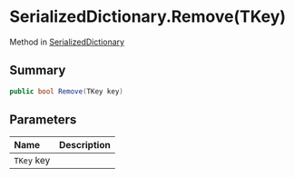 # SerializedDictionary.Remove(TKey)

Method in [SerializedDictionary](api/csharp/yarn.unity.serializeddictionary.md)

## Summary



```csharp
public bool Remove(TKey key)
```

## Parameters

|Name|Description|
|:---|:---|
|`TKey` key||

